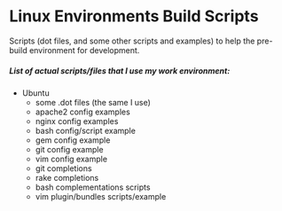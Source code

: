 Linux Environments Build Scripts
================================

Scripts (dot files, and some other scripts and examples) to help the pre-build environment for development.

##### List of actual scripts/files that I use my work environment:
* Ubuntu
	* some .dot files (the same I use)
	* apache2 config examples
	* nginx config examples
	* bash config/script example
	* gem config example
	* git config example
	* vim config example
	* git completions
	* rake completions
	* bash complementations scripts
	* vim plugin/bundles scripts/example